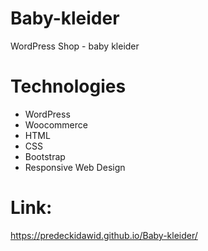 # Baby-kleider

WordPress Shop - baby kleider

# Technologies
<ul>
<li>WordPress</li>
<li>Woocommerce</li>
<li>HTML</li>
<li>CSS</li>
<li>Bootstrap</li>
<li>Responsive Web Design</li>
</ul>

# Link:
https://predeckidawid.github.io/Baby-kleider/
